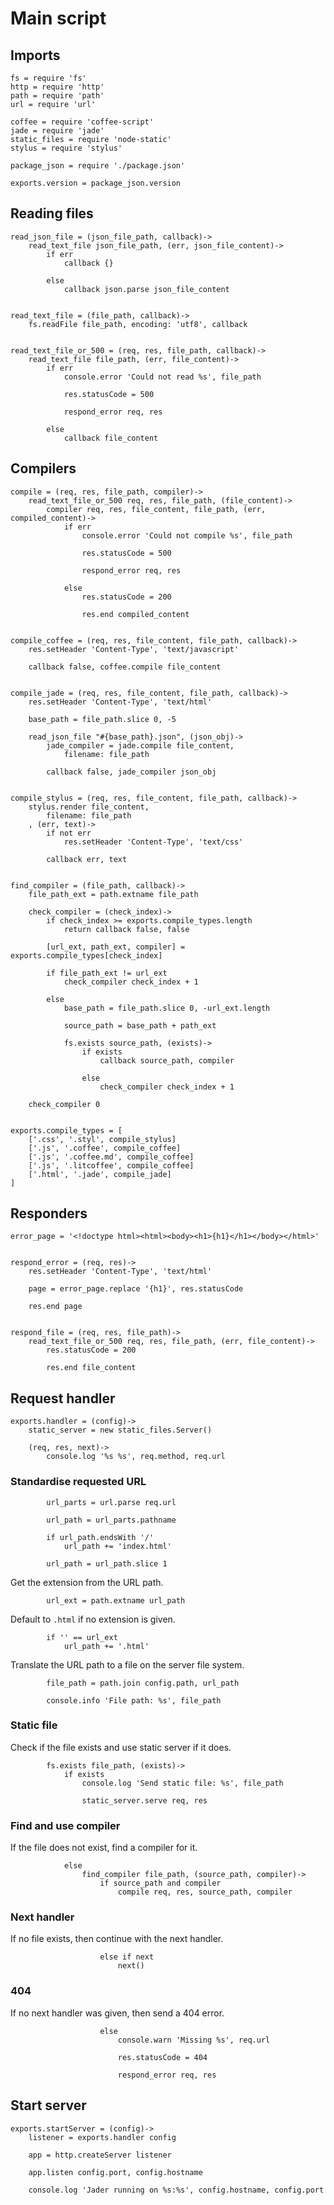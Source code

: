 # Main script

## Imports

	fs = require 'fs'
	http = require 'http'
	path = require 'path'
	url = require 'url'

	coffee = require 'coffee-script'
	jade = require 'jade'
	static_files = require 'node-static'
	stylus = require 'stylus'

	package_json = require './package.json'

	exports.version = package_json.version


## Reading files

	read_json_file = (json_file_path, callback)->
		read_text_file json_file_path, (err, json_file_content)->
			if err
				callback {}

			else
				callback json.parse json_file_content


	read_text_file = (file_path, callback)->
		fs.readFile file_path, encoding: 'utf8', callback


	read_text_file_or_500 = (req, res, file_path, callback)->
		read_text_file file_path, (err, file_content)->
			if err
				console.error 'Could not read %s', file_path

				res.statusCode = 500

				respond_error req, res

			else
				callback file_content


## Compilers

	compile = (req, res, file_path, compiler)->
		read_text_file_or_500 req, res, file_path, (file_content)->
			compiler req, res, file_content, file_path, (err, compiled_content)->
				if err
					console.error 'Could not compile %s', file_path

					res.statusCode = 500

					respond_error req, res

				else
					res.statusCode = 200

					res.end compiled_content


	compile_coffee = (req, res, file_content, file_path, callback)->
		res.setHeader 'Content-Type', 'text/javascript'

		callback false, coffee.compile file_content


	compile_jade = (req, res, file_content, file_path, callback)->
		res.setHeader 'Content-Type', 'text/html'

		base_path = file_path.slice 0, -5

		read_json_file "#{base_path}.json", (json_obj)->
			jade_compiler = jade.compile file_content,
				filename: file_path

			callback false, jade_compiler json_obj


	compile_stylus = (req, res, file_content, file_path, callback)->
		stylus.render file_content,
			filename: file_path
		, (err, text)->
			if not err
				res.setHeader 'Content-Type', 'text/css'

			callback err, text


	find_compiler = (file_path, callback)->
		file_path_ext = path.extname file_path

		check_compiler = (check_index)->
			if check_index >= exports.compile_types.length
				return callback false, false

			[url_ext, path_ext, compiler] = exports.compile_types[check_index]

			if file_path_ext != url_ext
				check_compiler check_index + 1

			else
				base_path = file_path.slice 0, -url_ext.length

				source_path = base_path + path_ext

				fs.exists source_path, (exists)->
					if exists
						callback source_path, compiler

					else
						check_compiler check_index + 1

		check_compiler 0


	exports.compile_types = [
		['.css', '.styl', compile_stylus]
		['.js', '.coffee', compile_coffee]
		['.js', '.coffee.md', compile_coffee]
		['.js', '.litcoffee', compile_coffee]
		['.html', '.jade', compile_jade]
	]


## Responders

	error_page = '<!doctype html><html><body><h1>{h1}</h1></body></html>'


	respond_error = (req, res)->
		res.setHeader 'Content-Type', 'text/html'

		page = error_page.replace '{h1}', res.statusCode

		res.end page


	respond_file = (req, res, file_path)->
		read_text_file_or_500 req, res, file_path, (err, file_content)->
			res.statusCode = 200

			res.end file_content


## Request handler

	exports.handler = (config)->
		static_server = new static_files.Server()

		(req, res, next)->
			console.log '%s %s', req.method, req.url


### Standardise requested URL

			url_parts = url.parse req.url

			url_path = url_parts.pathname

			if url_path.endsWith '/'
				url_path += 'index.html'

			url_path = url_path.slice 1

Get the extension from the URL path.

			url_ext = path.extname url_path

Default to `.html` if no extension is given.

			if '' == url_ext
				url_path += '.html'


Translate the URL path to a file on the server file system.

			file_path = path.join config.path, url_path

			console.info 'File path: %s', file_path


### Static file

Check if the file exists and use static server if it does.

			fs.exists file_path, (exists)->
				if exists
					console.log 'Send static file: %s', file_path

					static_server.serve req, res


### Find and use compiler

If the file does not exist, find a compiler for it.

				else
					find_compiler file_path, (source_path, compiler)->
						if source_path and compiler
							compile req, res, source_path, compiler


### Next handler

If no file exists, then continue with the next handler.

						else if next
							next()


### 404

If no next handler was given, then send a 404 error.

						else
							console.warn 'Missing %s', req.url

							res.statusCode = 404

							respond_error req, res


## Start server

	exports.startServer = (config)->
		listener = exports.handler config

		app = http.createServer listener

		app.listen config.port, config.hostname

		console.log 'Jader running on %s:%s', config.hostname, config.port
